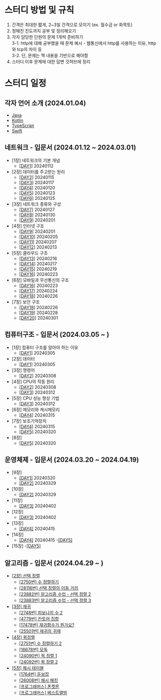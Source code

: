 # 스터디 방법 및 규칙

1. 간격은 최대한 짧게, 2~3일 간격으로 모이기 (ex. 월수금 or 화목토)
2. 정해진 진도까지 공부 및 정리해오기
3. 각자 담당한 단원의 문제 1개씩 준비하기</br>
    3-1. http에 대해 공부했을 때 문제 예시 - 웹통신에서 http를 사용하는 이유, http 와 tcp의 차이 등    
    3-2. 단, 문제는 책 내용을 기반으로 해야함
5. 스터디 이후 문제에 대한 답변 깃허브에 정리

# 스터디 일정

## 각자 언어 소개 (2024.01.04)

- [Java](./언어소개/자바를쓰는이유/why_use_java.md)
- [Kotlin](https://github.com/PCYSB/TIL-PCYSB/blob/master/%EC%BD%94%ED%8B%80%EB%A6%B0%EC%97%90%EB%8C%80%ED%95%B4%EC%84%9C/%EC%BD%94%ED%8B%80%EB%A6%B0%20%EC%9D%B4%EB%9E%80.md)
- [TypeScript](https://github.com/team-imad-study/study-question/blob/main/%EC%96%B8%EC%96%B4%EC%86%8C%EA%B0%9C/TypeScript%EB%A5%BC%EC%95%8C%EB%A0%A4%EC%A3%BC%EA%B2%9F%EB%8B%A4/TypeScript%EC%97%90%20%EB%8C%80%ED%95%B4%EC%84%9C/24.01.04_TypeScript%EC%97%90%20%EB%8C%80%ED%95%B4%EC%84%9C.pdf)
- [Swift](https://github.com/QuaRang1225/TIL-quarang/wiki/Swift%EC%97%90-%EB%8C%80%ED%95%98%EC%97%AC)

## 네트워크 - 입문서 (2024.01.12 ~ 2024.03.01)

- [1장] 네트워크의 기본 개념
  - [[DAY1]](./Network/그림으로_이해하는_네트워크_구조와_기술/Chapter01_네트워크_기본_개념.md#day1) 20240112
- [2장] 데이터를 주고받는 원리
  - [[DAY2]](./Network/그림으로_이해하는_네트워크_구조와_기술/Chapter02_데이터_주고받는_원리.md#day2) 20240115
  - [[DAY3]](./Network/그림으로_이해하는_네트워크_구조와_기술/Chapter02_데이터_주고받는_원리.md#day3) 20240117
  - [[DAY4]](./Network/그림으로_이해하는_네트워크_구조와_기술/Chapter02_데이터_주고받는_원리.md#day4) 20240120
  - [[DAY5]](./Network/그림으로_이해하는_네트워크_구조와_기술/Chapter02_데이터_주고받는_원리.md#day5) 20240123
  - [[DAY6]](./Network/그림으로_이해하는_네트워크_구조와_기술/Chapter02_데이터_주고받는_원리.md#day6) 20240125
- [3장] 네트워크 종류와 구성
  - [[DAY7]](./Network/그림으로_이해하는_네트워크_구조와_기술/Chapter03_네트워크_종류와_구성.md#day7) 20240127
  - [[DAY8]](./Network/그림으로_이해하는_네트워크_구조와_기술/Chapter03_네트워크_종류와_구성.md#day8) 20240130
  - [[DAY9]](./Network/그림으로_이해하는_네트워크_구조와_기술/Chapter03_네트워크_종류와_구성.md#day9) 20240201
- [4장] 인터넷 구조
  - [[DAY9]](./Network/그림으로_이해하는_네트워크_구조와_기술/Chapter04_인터넷_구조.md#day9) 20240201
  - [[DAY10]](./Network/그림으로_이해하는_네트워크_구조와_기술/Chapter04_인터넷_구조.md#day10) 20240205
  - [[DAY11]](./Network/그림으로_이해하는_네트워크_구조와_기술/Chapter04_인터넷_구조.md#day11) 20240207
  - [[DAY12]](./Network/그림으로_이해하는_네트워크_구조와_기술/Chapter04_인터넷_구조.md#day12) 20240213
- [5장] 클라우드 구조
  - [[DAY13]](./Network/그림으로_이해하는_네트워크_구조와_기술/Chapter05_클라우드_구조.md#day13) 20240216
  - [[DAY14]](./Network/그림으로_이해하는_네트워크_구조와_기술/Chapter05_클라우드_구조.md#day14) 20240217
  - [[DAY15]](./Network/그림으로_이해하는_네트워크_구조와_기술/Chapter05_클라우드_구조.md#day15) 20240219
  - [[DAY16]](./Network/그림으로_이해하는_네트워크_구조와_기술/Chapter05_클라우드_구조.md#day16) 20240223
- [6장] 모바일과 무선통신의 구조 
  - [[DAY16]](./Network/그림으로_이해하는_네트워크_구조와_기술/Chaptor06_모바일과_무선통신의_구조.md#day16) 20240223
  - [[DAY17]](./Network/그림으로_이해하는_네트워크_구조와_기술/Chaptor06_모바일과_무선통신의_구조.md#day17) 20240224
  - [[DAY18]](./Network/그림으로_이해하는_네트워크_구조와_기술/Chaptor06_모바일과_무선통신의_구조.md#day18) 20240226
- [7장] 보안 구조
  - [[DAY18]](./Network/그림으로_이해하는_네트워크_구조와_기술/Chaptor07_보안_구조.md#day18) 20240226
  - [[DAY19]](./Network/그림으로_이해하는_네트워크_구조와_기술/Chaptor07_보안_구조.md#day19) 20240228
  - [[DAY20]](./Network/그림으로_이해하는_네트워크_구조와_기술/Chaptor07_보안_구조.md#day20) 20240301


## 컴퓨터구조 - 입문서 (2024.03.05 ~ )

- [1장] 컴퓨터 구조를 알아야 하는 이유
  - [[DAY1]](./ComputerArchitecture/혼자_공부하는_컴퓨터구조+운영체제/Chapter01_컴퓨터_구조를_알아야_하는_이유.md#DAY1) 20240305
- [2장] 데이터
  - [[DAY1]](./ComputerArchitecture/혼자_공부하는_컴퓨터구조+운영체제/Chapter02_데이터.md#DAY1) 20240305
- [3장] 명령어
  - [[DAY2]](./ComputerArchitecture/혼자_공부하는_컴퓨터구조+운영체제/Chapter03_명령어.md#DAY2) 20240308
- [4장] CPU의 작동 원리
  - [[DAY2]](./ComputerArchitecture/혼자_공부하는_컴퓨터구조+운영체제/Chapter04_CPU의_작동_원리.md#DAY2) 20240308
  - [[DAY3]](./ComputerArchitecture/혼자_공부하는_컴퓨터구조+운영체제/Chapter04_CPU의_작동_원리.md#DAY3) 20240312
- [5장] CPU 성능 향상 기법
  - [[DAY3]](./ComputerArchitecture/혼자_공부하는_컴퓨터구조+운영체제/Chapter05_CPU_성능_향상_기법.md#DAY3) 20240312
- [6장] 메모리와 캐시메모리
  - [[DAY4]](./ComputerArchitecture/혼자_공부하는_컴퓨터구조+운영체제/Chapter06_메모리와_캐시메모리.md#Day4) 20240315
- [7장] 보조기억장치
  - [[DAY4]](./ComputerArchitecture/혼자_공부하는_컴퓨터구조+운영체제/Chapter07_보조기억장치.md#Day4) 20240315
  - [[DAY5]](./ComputerArchitecture/혼자_공부하는_컴퓨터구조+운영체제/Chapter07_보조기억장치.md#Day5) 20240320
- [8장] 
  - [[DAY5]](./ComputerArchitecture/혼자_공부하는_컴퓨터구조+운영체제/Chapter08_입출력장치.md#Day5) 20240320


## 운영체제 - 입문서 (2024.03.20 ~ 2024.04.19)
- [9장] 
  - [[DAY1]](./OS/혼자_공부하는_컴퓨터구조+운영체제/Chapter09_운영체제_시작하기.md#Day1) 20240320
  - [[DAY2]](./OS/혼자_공부하는_컴퓨터구조+운영체제/Chapter09_운영체제_시작하기.md#Day2) 20240329
- [10장]
  - [[DAY2]](./OS/혼자_공부하는_컴퓨터구조+운영체제/Chapter10_프로세스와_스레드.md#Day2) 20240329
- [11장]
  - [[DAY3]](./OS/혼자_공부하는_컴퓨터구조+운영체제/Chapter11_CPU_스케쥴링.md#Day3) 20240402
- [12장]
  - [[DAY3]](./OS/혼자_공부하는_컴퓨터구조+운영체제/Chapter12_프로세스_동기화.md#Day3) 20240402
- [13장]
  - [[DAY4]](./OS/혼자_공부하는_컴퓨터구조+운영체제/Chapter13_교착상태.md#Day4) 20240415
- [14장]
  - [[DAY4]](./OS/혼자_공부하는_컴퓨터구조+운영체제/Chpater14_가상메모리.md#Day4) 20240415
  -[[DAY5]](./OS/혼자_공부하는_컴퓨터구조+운영체제/Chpater14_가상메모리.md#Day5)
- [15장]
  -[[DAY5]](./OS/혼자_공부하는_컴퓨터구조+운영체제/Chapter15_파일_시스템.md#Day5)

## 알고리즘 - 입문서 (2024.04.29 ~ )

- [[2장] 선택 정렬](./Algorithm/HelloCoding/Chapter02_선택정렬.md)
  - [[2750번] 수 정렬하기](./Algorithm/HelloCoding/Chapter02_선택정렬.md#2750번-수-정렬하기)
  - [[28116번] 선택 정렬의 이동 거리](./Algorithm/HelloCoding/Chapter02_선택정렬.md#28116번-선택-정렬의-이동-거리)
  - [[23882번] 알고리즘 수업 - 선택 정렬 2](./Algorithm/HelloCoding/Chapter02_선택정렬.md#23882번-알고리즘-수업---선택-정렬-2)
  - [[23883번] 알고리즘 수업 - 선택 정렬 3](./Algorithm/HelloCoding/Chapter02_선택정렬.md#23883번-알고리즘-수업---선택-정렬-3)
- [[3장] 재귀](./Algorithm/HelloCoding/Chapter03_재귀.md)
  - [[2748번] 피보나치 수 2](./Algorithm/HelloCoding/Chapter03_재귀.md#2748번-피보나치-수-2)
  - [[4779번] 칸토어 집합](./Algorithm/HelloCoding/Chapter03_재귀.md#4779번-칸토어-집합)
  - [[17478번] 재귀함수가 뭔가요?](./Algorithm/HelloCoding/Chapter03_재귀.md#17478번-재귀함수가-뭔가요)
  - [[25501번] 재귀의 귀재](./Algorithm/HelloCoding/Chapter03_재귀.md#25501번-재귀의-귀재)
- [[4장] 퀵정렬](./Algorithm/HelloCoding/Chapter03_재귀.md)
  - [[2751번] 수 정렬하기 2](./Algorithm/HelloCoding/Chapter04_퀵정렬.md#2751-수-정렬하기-2)
  - [[16678번] 모독](./Algorithm/HelloCoding/Chapter04_퀵정렬.md#16678-모독)
  - [[24090번] 퀵 정렬 1](./Algorithm/HelloCoding/Chapter04_퀵정렬.md#24090-퀵-정렬-1)
  - [[24092번] 퀵 정렬 2](./Algorithm/HelloCoding/Chapter04_퀵정렬.md#24092-퀵-정렬-3)
- [[5장] 해시 테이블](./Algorithm/HelloCoding/Chapter05_해시테이블.md)
  - [[1764번] 듣보잡](./Algorithm/HelloCoding/Chapter05_해시테이블.md#1764번-듣보잡)
  - [[26008번] 해시 해킹](./Algorithm/HelloCoding/Chapter05_해시테이블.md#26008번-해시-해킹)
  - [[프로그래머스] 폰켓몬](./Algorithm/HelloCoding/Chapter05_해시테이블.md#프로그래머스-폰켓몬)
  - [[프로그래머스] 베스트앨범](./Algorithm/HelloCoding/Chapter05_해시테이블.md#프로그래머스-베스트앨범)
